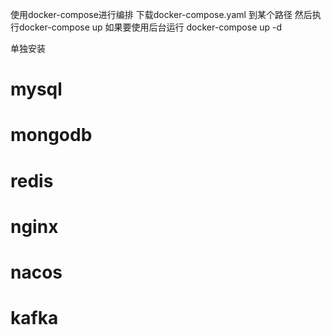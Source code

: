 使用docker-compose进行编排
下载docker-compose.yaml 到某个路径 然后执行docker-compose up 
如果要使用后台运行 docker-compose up -d

单独安装
# mysql
# mongodb
# redis
# nginx
# nacos
# kafka
